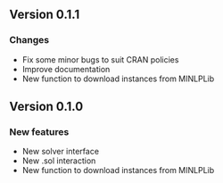 ## Version 0.1.1

### Changes
- Fix some minor bugs to suit CRAN policies
- Improve documentation
- New function to download instances from MINLPLib


## Version 0.1.0

### New features
- New solver interface
- New .sol interaction
- New function to download instances from MINLPLib

